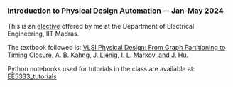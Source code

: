 ### Introduction to Physical Design Automation -- Jan-May 2024

This is an [elective](https://www.ee.iitm.ac.in/courses/syllabus/EE5333) offered by me at the Department of Electrical Engineering, IIT Madras.

The textbook followed is:
[VLSI Physical Design: From Graph Partitioning to Timing Closure, A. B. Kahng, J. Lienig, I. L. Markov, and J. Hu.](https://doi.org/10.1007/978-90-481-9591-6)

Python notebooks used for tutorials in the class are available at:
[EE5333_tutorials](https://github.com/srini229/EE5333_tutorials/)

